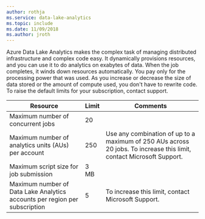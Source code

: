 ```yaml
---
author: rothja
ms.service: data-lake-analytics
ms.topic: include
ms.date: 11/09/2018    
ms.author: jroth
---
```

Azure Data Lake Analytics makes the complex task of managing distributed infrastructure and complex code easy. It dynamically provisions resources, and you can use it to do analytics on exabytes of data. When the job completes, it winds down resources automatically. You pay only for the processing power that was used. As you increase or decrease the size of data stored or the amount of compute used, you don't have to rewrite code. To raise the default limits for your subscription, contact support.

| **Resource** | **Limit** | **Comments** |
| --- | --- | --- |
| Maximum number of concurrent jobs |20 | |
| Maximum number of analytics units (AUs) per account |250 | Use any combination of up to a maximum of 250 AUs across 20 jobs. To increase this limit, contact Microsoft Support. |
| Maximum script size for job submission | 3 MB | |
| Maximum number of Data Lake Analytics accounts per region per subscription | 5 | To increase this limit, contact Microsoft Support. |
